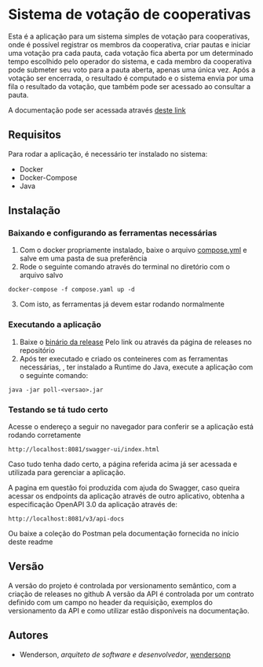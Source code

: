# Sistema de votação de cooperativas

Esta é a aplicação para um sistema simples de votação para cooperativas, onde é possível registrar
os membros da cooperativa, criar pautas e iniciar uma votação pra cada pauta, cada votação fica aberta por um determinado tempo
escolhido pelo operador do sistema, e cada membro da cooperativa pode submeter seu voto para a pauta aberta, apenas uma única vez.
Após a votação ser encerrada, o resultado é computado e o sistema envia por uma fila o resultado da votação, que também pode ser acessado
ao consultar a pauta.

A documentação pode ser acessada através [deste link](https://documenter.getpostman.com/view/7562211/2s9YkgEkmV)

## Requisitos

Para rodar a aplicação, é necessário ter instalado no sistema: 

- Docker
- Docker-Compose
- Java

## Instalação

### Baixando e configurando as ferramentas necessárias

1. Com o docker propriamente instalado, baixe o arquivo [compose.yml](https://github.com/wendersonp/poll/releases/download/v1.0.0-alpha/compose.yaml)
e salve em uma pasta de sua preferência
2. Rode o seguinte comando através do terminal no diretório com o arquivo salvo
```
docker-compose -f compose.yaml up -d
```
3. Com isto, as ferramentas já devem estar rodando normalmente

### Executando a aplicação

1. Baixe o [binário da release](https://github.com/wendersonp/poll/releases/download/v1.0.0-alpha/poll-1.0.0.jar)
Pelo link ou através da página de releases no repositório
2. Após ter executado e criado os conteineres com as ferramentas necessárias, 
, ter instalado a Runtime do Java, execute a aplicação com o seguinte comando:

```
java -jar poll-<versao>.jar
```
### Testando se tá tudo certo

Acesse o endereço a seguir no navegador para conferir se a aplicação está rodando corretamente

```
http://localhost:8081/swagger-ui/index.html
```
Caso tudo tenha dado certo, a página referida acima já ser acessada e utilizada
para gerenciar a aplicação. 

A pagina em questão foi produzida com ajuda do Swagger, caso queira acessar os
endpoints da aplicação  através de outro aplicativo, obtenha a especificação
OpenAPI 3.0 da aplicação através de:

```
http://localhost:8081/v3/api-docs
```

Ou baixe a coleção do Postman pela documentação fornecida no início deste readme

## Versão

A versão do projeto é controlada por versionamento semântico, com a criação de releases no github
A versão da API é controlada por um contrato definido com um campo no header da requisição,
exemplos do versionamento da API e como utilizar estão disponíveis na documentação.

## Autores

- Wenderson, *arquiteto de software e desenvolvedor*, [wendersonp](https://github.com/wendersonp)


